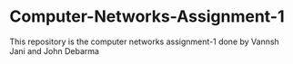 # Computer-Networks-Assignment-1
This repository is the computer networks assignment-1 done by Vannsh Jani and John Debarma
